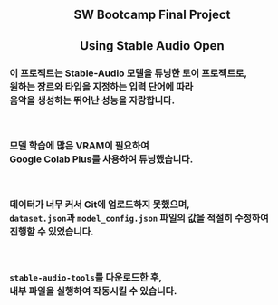 <H2 align="center">
  SW Bootcamp Final Project
</H2>

<H2 align="center">Using Stable Audio Open</H2>

<p align="center">
  <H3>
    이 프로젝트는 Stable-Audio 모델을 튜닝한 토이 프로젝트로, <br>
    원하는 장르와 타입을 지정하는 입력 단어에 따라 <br>
    음악을 생성하는 뛰어난 성능을 자랑합니다.
  </H3>
  <br>
  <H3>
    모델 학습에 많은 VRAM이 필요하여 <br>
    Google Colab Plus를 사용하여 튜닝했습니다.
  </H3>
  <br>
  <H3>
    데이터가 너무 커서 Git에 업로드하지 못했으며, <br>
    <code>dataset.json</code>과 <code>model_config.json</code> 파일의 값을 적절히 수정하여 <br>
    진행할 수 있었습니다.
  </H3>
  <br>
  <H3>
    <code>stable-audio-tools</code>를 다운로드한 후, <br>
    내부 파일을 실행하여 작동시킬 수 있습니다.
  </H3>
</p>
